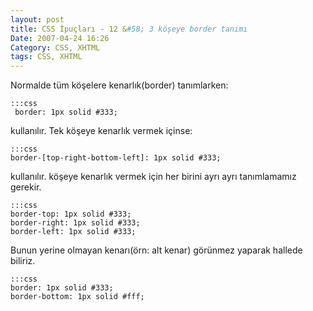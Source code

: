 ```yaml
---
layout: post
title: CSS İpuçları - 12 &#58; 3 köşeye border tanımı
Date: 2007-04-24 16:26
Category: CSS, XHTML
tags: CSS, XHTML
---
```


Normalde tüm köşelere kenarlık(border) tanımlarken:

	:::css
	 border: 1px solid #333;

kullanılır. Tek köşeye kenarlık vermek içinse:

	:::css
	border-[top-right-bottom-left]: 1px solid #333;

kullanılır. köşeye kenarlık vermek için her birini ayrı ayrı
tanımlamamız gerekir.

	:::css
	border-top: 1px solid #333;
	border-right: 1px solid #333;
	border-left: 1px solid #333;

Bunun yerine olmayan kenarı(örn: alt kenar) görünmez yaparak hallede
biliriz.

	:::css
	border: 1px solid #333;
	border-bottom: 1px solid #fff;

